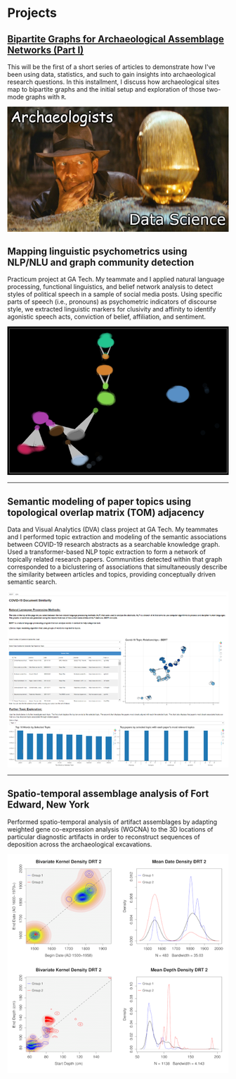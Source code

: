 
# Projects

## [Bipartite Graphs for Archaeological Assemblage Networks (Part I)](docs\assemblage_network_doc.html)

This will be the first of a short series of articles to demonstrate how I've
been using data, statistics, and such to gain insights into archaeological
research questions. In this installment, I discuss how archaeological sites map
to bipartite graphs and the initial setup and exploration of those two-mode
graphs with `R`.

![Indiana Jones and the Temple of Math.](docs/assemblage_network/archaeo_DS.png)

## Mapping linguistic psychometrics using NLP/NLU and graph community detection

Practicum project at GA Tech. My teammate and I applied natural language
processing, functional linguistics, and belief network analysis to detect
styles of political speech in a sample of social media posts. Using specific
parts of speech (i.e., pronouns) as psychometric indicators of discourse style,
we extracted linguistic markers for clusivity and affinity to identify
agonistic speech acts, conviction of belief, affiliation, and sentiment.

![Graph of Clusivity discourse communities.](images/Piper_thumb.png)

---

## Semantic modeling of paper topics using topological overlap matrix (TOM) adjacency

Data and Visual Analytics (DVA) class project at GA Tech. My teammates and I
performed topic extraction and modeling of the semantic associations between
COVID-19 research abstracts as a searchable knowledge graph. Used a
transformer-based NLP topic extraction to form a network of topically related
research papers. Communities detected within that graph corresponded to a
biclustering of associations that simultaneously describe the similarity
between articles and topics, providing conceptually driven semantic search.

![Semantic topic modeling dashboard.](images/DVA_thumb.png)

---

## Spatio-temporal assemblage analysis of Fort Edward, New York  

Performed spatio-temporal analysis of artifact assemblages by adapting weighted
gene co-expression analysis (WGCNA) to the 3D locations of particular
diagnostic artifacts in order to reconstruct sequences of deposition across the
archaeological excavations.

![Date and depth separations of clustered assemblage groups.](images/FTED_thumb.png)
